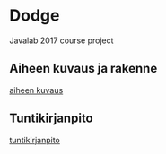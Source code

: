# Dodge
Javalab 2017 course project

## Aiheen kuvaus ja rakenne 

[aiheen kuvaus](dokumentaatio/aiheenKuvausJaRakenne.md)

## Tuntikirjanpito 

[tuntikirjanpito](dokumentaatio/tuntikirjanpito.md)
